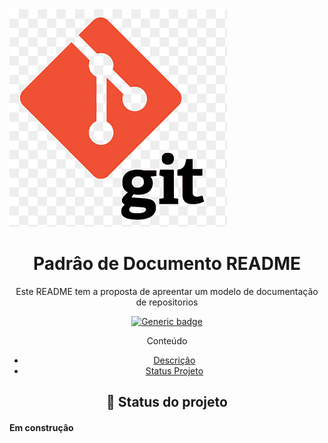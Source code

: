 <!-- ![logo](./img/png-clipart-computer-icons-pro-git-github-logo-text-logo-thumbnail.png) -->

<cp align="center">
<img src="./img/png-clipart-computer-icons-pro-git-github-logo-text-logo-thumbnail.png">
</p>
 
 # Padrâo de Documento README
 <!-- ## titulo
 ### titulo
 #### titulo
 ###### titulo

 <h1> titulo por H
 <h2 >titulo por H
 <h3 >titulo por H
 <h4 >titulo por H -->
 <p id="descricao">Este README tem a proposta de apreentar um modelo de documentação de repositorios<p>

[![Generic badge](https://img.shields.io/badge/<SUBJECT>-<STATUS>-<COLOR>.svg)](https://shields.io/)

Conteúdo
<ul>        
    <li>
        <a
        href="#descricao">Descrição
    </li>
    
<li>
    <a href="##statusprejto">Status Projeto</a>
 </li>

</ul>

## :rocket: Status do projeto
<h4
id="statuspreojeto"align="left">
Em construçâo
</h4>

